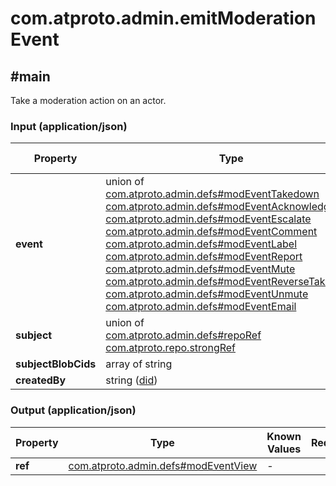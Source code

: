 # com.atproto.admin.emitModerationEvent

## #main

Take a moderation action on an actor.

### Input (application/json)

| Property | Type | Known Values | Required | Description |
| --- | --- | --- | :---: | --- |
| **event** | union of <br>[com.atproto.admin.defs#modEventTakedown](../../../../lexiconscom/atproto/admin/defs.md#modeventtakedown)<br>[com.atproto.admin.defs#modEventAcknowledge](../../../../lexiconscom/atproto/admin/defs.md#modeventacknowledge)<br>[com.atproto.admin.defs#modEventEscalate](../../../../lexiconscom/atproto/admin/defs.md#modeventescalate)<br>[com.atproto.admin.defs#modEventComment](../../../../lexiconscom/atproto/admin/defs.md#modeventcomment)<br>[com.atproto.admin.defs#modEventLabel](../../../../lexiconscom/atproto/admin/defs.md#modeventlabel)<br>[com.atproto.admin.defs#modEventReport](../../../../lexiconscom/atproto/admin/defs.md#modeventreport)<br>[com.atproto.admin.defs#modEventMute](../../../../lexiconscom/atproto/admin/defs.md#modeventmute)<br>[com.atproto.admin.defs#modEventReverseTakedown](../../../../lexiconscom/atproto/admin/defs.md#modeventreversetakedown)<br>[com.atproto.admin.defs#modEventUnmute](../../../../lexiconscom/atproto/admin/defs.md#modeventunmute)<br>[com.atproto.admin.defs#modEventEmail](../../../../lexiconscom/atproto/admin/defs.md#modeventemail) | - | ✅ | - |
| **subject** | union of <br>[com.atproto.admin.defs#repoRef](../../../../lexiconscom/atproto/admin/defs.md#reporef)<br>[com.atproto.repo.strongRef](../../../../lexiconscom/atproto/repo/strongRef.md#com.atproto.repo.strongref) | - | ✅ | - |
| **subjectBlobCids** | array of string | - | ❌ | - |
| **createdBy** | string ([did](https://atproto.com/specs/did)) | - | ✅ | - |

### Output (application/json)

| Property | Type | Known Values | Required | Description |
| --- | --- | --- | :---: | --- |
| **ref** | [com.atproto.admin.defs#modEventView](../../../../lexiconscom/atproto/admin/defs.md#modeventview) | - | ✅ | - |
